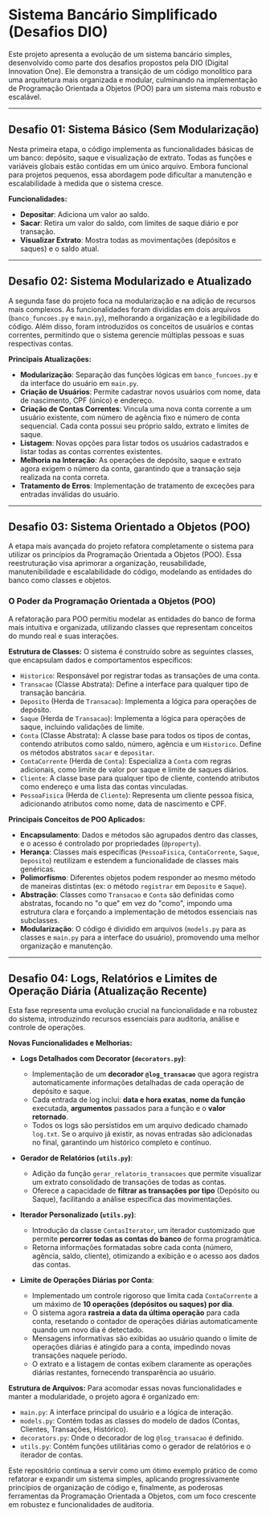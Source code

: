 # Sistema Bancário Simplificado (Desafios DIO)

Este projeto apresenta a evolução de um sistema bancário simples, desenvolvido como parte dos desafios propostos pela DIO (Digital Innovation One). Ele demonstra a transição de um código monolítico para uma arquitetura mais organizada e modular, culminando na implementação de Programação Orientada a Objetos (POO) para um sistema mais robusto e escalável.

---

## Desafio 01: Sistema Básico (Sem Modularização)

Nesta primeira etapa, o código implementa as funcionalidades básicas de um banco: depósito, saque e visualização de extrato. Todas as funções e variáveis globais estão contidas em um único arquivo. Embora funcional para projetos pequenos, essa abordagem pode dificultar a manutenção e escalabilidade à medida que o sistema cresce.

**Funcionalidades:**
* **Depositar**: Adiciona um valor ao saldo.
* **Sacar**: Retira um valor do saldo, com limites de saque diário e por transação.
* **Visualizar Extrato**: Mostra todas as movimentações (depósitos e saques) e o saldo atual.

---

## Desafio 02: Sistema Modularizado e Atualizado

A segunda fase do projeto foca na modularização e na adição de recursos mais complexos. As funcionalidades foram divididas em dois arquivos (`banco_funcoes.py` e `main.py`), melhorando a organização e a legibilidade do código. Além disso, foram introduzidos os conceitos de usuários e contas correntes, permitindo que o sistema gerencie múltiplas pessoas e suas respectivas contas.

**Principais Atualizações:**
* **Modularização**: Separação das funções lógicas em `banco_funcoes.py` e da interface do usuário em `main.py`.
* **Criação de Usuários**: Permite cadastrar novos usuários com nome, data de nascimento, CPF (único) e endereço.
* **Criação de Contas Correntes**: Vincula uma nova conta corrente a um usuário existente, com número de agência fixo e número de conta sequencial. Cada conta possui seu próprio saldo, extrato e limites de saque.
* **Listagem**: Novas opções para listar todos os usuários cadastrados e listar todas as contas correntes existentes.
* **Melhoria na Interação**: As operações de depósito, saque e extrato agora exigem o número da conta, garantindo que a transação seja realizada na conta correta.
* **Tratamento de Erros**: Implementação de tratamento de exceções para entradas inválidas do usuário.

---

## Desafio 03: Sistema Orientado a Objetos (POO)

A etapa mais avançada do projeto refatora completamente o sistema para utilizar os princípios da Programação Orientada a Objetos (POO). Essa reestruturação visa aprimorar a organização, reusabilidade, manutenibilidade e escalabilidade do código, modelando as entidades do banco como classes e objetos.

### O Poder da Programação Orientada a Objetos (POO)

A refatoração para POO permitiu modelar as entidades do banco de forma mais intuitiva e organizada, utilizando classes que representam conceitos do mundo real e suas interações.

**Estrutura de Classes:** O sistema é construído sobre as seguintes classes, que encapsulam dados e comportamentos específicos:
* `Historico`: Responsável por registrar todas as transações de uma conta.
* `Transacao` (Classe Abstrata): Define a interface para qualquer tipo de transação bancária.
* `Deposito` (Herda de `Transacao`): Implementa a lógica para operações de depósito.
* `Saque` (Herda de `Transacao`): Implementa a lógica para operações de saque, incluindo validações de limite.
* `Conta` (Classe Abstrata): A classe base para todos os tipos de contas, contendo atributos como saldo, número, agência e um `Historico`. Define os métodos abstratos `sacar` e `depositar`.
* `ContaCorrente` (Herda de `Conta`): Especializa a `Conta` com regras adicionais, como limite de valor por saque e limite de saques diários.
* `Cliente`: A classe base para qualquer tipo de cliente, contendo atributos como endereço e uma lista das contas vinculadas.
* `PessoaFisica` (Herda de `Cliente`): Representa um cliente pessoa física, adicionando atributos como nome, data de nascimento e CPF.

**Principais Conceitos de POO Aplicados:**
* **Encapsulamento**: Dados e métodos são agrupados dentro das classes, e o acesso é controlado por propriedades (`@property`).
* **Herança**: Classes mais específicas (`PessoaFisica`, `ContaCorrente`, `Saque`, `Deposito`) reutilizam e estendem a funcionalidade de classes mais genéricas.
* **Polimorfismo**: Diferentes objetos podem responder ao mesmo método de maneiras distintas (ex: o método `registrar` em `Deposito` e `Saque`).
* **Abstração**: Classes como `Transacao` e `Conta` são definidas como abstratas, focando no "o que" em vez do "como", impondo uma estrutura clara e forçando a implementação de métodos essenciais nas subclasses.
* **Modularização**: O código é dividido em arquivos (`models.py` para as classes e `main.py` para a interface do usuário), promovendo uma melhor organização e manutenção.

---

## Desafio 04: Logs, Relatórios e Limites de Operação Diária (Atualização Recente)

Esta fase representa uma evolução crucial na funcionalidade e na robustez do sistema, introduzindo recursos essenciais para auditoria, análise e controle de operações.

**Novas Funcionalidades e Melhorias:**

* **Logs Detalhados com Decorator (`decorators.py`)**:
    * Implementação de um **decorador `@log_transacao`** que agora registra automaticamente informações detalhadas de cada operação de depósito e saque.
    * Cada entrada de log inclui: **data e hora exatas**, **nome da função** executada, **argumentos** passados para a função e o **valor retornado**.
    * Todos os logs são persistidos em um arquivo dedicado chamado `log.txt`. Se o arquivo já existir, as novas entradas são adicionadas no final, garantindo um histórico completo e contínuo.

* **Gerador de Relatórios (`utils.py`)**:
    * Adição da função `gerar_relatorio_transacoes` que permite visualizar um extrato consolidado de transações de todas as contas.
    * Oferece a capacidade de **filtrar as transações por tipo** (Depósito ou Saque), facilitando a análise específica das movimentações.

* **Iterador Personalizado (`utils.py`)**:
    * Introdução da classe `ContasIterator`, um iterador customizado que permite **percorrer todas as contas do banco** de forma programática.
    * Retorna informações formatadas sobre cada conta (número, agência, saldo, cliente), otimizando a exibição e o acesso aos dados das contas.

* **Limite de Operações Diárias por Conta**:
    * Implementado um controle rigoroso que limita cada `ContaCorrente` a um máximo de **10 operações (depósitos ou saques) por dia**.
    * O sistema agora **rastreia a data da última operação** para cada conta, resetando o contador de operações diárias automaticamente quando um novo dia é detectado.
    * Mensagens informativas são exibidas ao usuário quando o limite de operações diárias é atingido para a conta, impedindo novas transações naquele período.
    * O extrato e a listagem de contas exibem claramente as operações diárias restantes, fornecendo transparência ao usuário.

**Estrutura de Arquivos:**
Para acomodar essas novas funcionalidades e manter a modularidade, o projeto agora é organizado em:
* `main.py`: A interface principal do usuário e a lógica de interação.
* `models.py`: Contém todas as classes do modelo de dados (Contas, Clientes, Transações, Histórico).
* `decorators.py`: Onde o decorador de log `@log_transacao` é definido.
* `utils.py`: Contém funções utilitárias como o gerador de relatórios e o iterador de contas.

Este repositório continua a servir como um ótimo exemplo prático de como refatorar e expandir um sistema simples, aplicando progressivamente princípios de organização de código e, finalmente, as poderosas ferramentas da Programação Orientada a Objetos, com um foco crescente em robustez e funcionalidades de auditoria.